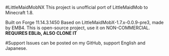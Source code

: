 #LittleMaidMobNX
This project is unofficial port of LittleMaidMob to Minecraft 1.8.

Built on Forge 11.14.3.1450
Based on LittleMaidMobX-1.7.x-0.0.9-pre3, made by EMB4.
This is open-source project, use it on NON-COMMERCIAL.
**REQUIRES EBLib, ALSO CLONE IT**

#Support
Issues can be posted on my GitHub, support English and Japanese.
